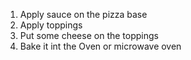 1) Apply sauce on the pizza base
2) Apply toppings
3) Put some cheese on the toppings
4) Bake it int the Oven or microwave oven